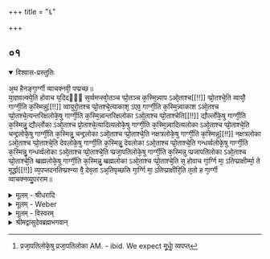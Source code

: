 +++
title = "६"

+++


## ०१


<details open><summary>विश्वास-प्रस्तुतिः</summary>

अ᳘थ हैनङ्गा᳘र्ग्गी व्वाचक्नवी᳘ पप्प्रच्छ॥  
या᳘ज्ञवल्क्ये᳘ति होवाच य᳘दिदᳫँ᳭ स᳘र्व्वमप्स्वो᳘तञ्च प्प्रो᳘तञ्च क᳘स्मि᳘न्न्वाप ऽओ᳘ताश्च[[!!]] प्प्रो᳘तश्चे᳘ति व्वायौ᳘ गार्ग्गी᳘ति क᳘स्मिन्नु[[!!]] व्वायुरो᳘तश्च प्प्रो᳘तश्चे᳘त्याकाश᳘ ऽएव᳘ गार्ग्गी᳘ति क᳘स्मि᳘न्न्वाकाश ऽओ᳘तश्च प्प्रो᳘तश्चे᳘त्यन्तरिक्षलोके᳘षु गार्ग्गी᳘ति क᳘स्मि᳘न्न्वन्तरिक्षलोका ऽओ᳘ताश्च प्प्रो᳘ताश्चेति[[!!]] द्यौर्ल्लोके᳘षु गार्ग्गी᳘ति क᳘स्मिन्नु᳘ द्यौर्ल्लोका ऽओ᳘ताश्च प्रो᳘ताश्चे᳘त्यादित्यलोके᳘षु गार्ग्गी᳘ति क᳘स्मि᳘न्न्वादित्यलोका ऽओ᳘ताश्च प्प्रो᳘ताश्चे᳘ति चन्द्द्रलोके᳘षु गार्ग्गी᳘ति क᳘स्मिन्नु᳘ चन्द्द्रलोका ऽओ᳘ताश्च प्प्रो᳘ताश्चे᳘ति नक्षत्रलोके᳘षु गार्ग्गी᳘ति क᳘स्मिन्नु[[!!]] नक्षत्रलोका ऽओ᳘ताश्च प्प्रो᳘ताश्चे᳘ति देवलोके᳘षु गार्ग्गी᳘ति क᳘स्मिन्नु᳘ देवलोका ऽओ᳘ताश्च प्प्रो᳘ताश्चे᳘ति गन्धर्व्वलोके᳘षु गार्ग्गी᳘ति क᳘स्मिन्नु᳘ गन्धर्व्वलोका ऽओ᳘ताश्च प्प्रो᳘ताश्चे᳘ति प्प्रजा᳘पतिलोके᳘षु गार्ग्गी᳘ति क᳘स्मिन्नु प्प्रजापतिलोका ऽओ᳘ताश्च प्प्रो᳘ताश्चे᳘ति ब्ब्रह्मलोके᳘षु गार्ग्गी᳘ति क᳘स्मिन्नु᳘ ब्ब्रह्मलोका ऽओ᳘ताश्च प्प्रो᳘ताश्चे᳘ति स᳘ होवाच गा᳘र्ग्गि मा᳘ ऽतिप्प्राक्षीर्म्मा᳘ ते मूर्द्धा[[!!]] व्य᳘पप्तदनतिप्प्रश्न्या वै᳘ देव᳘ता ऽअ᳘तिपृच्छसि गा᳘र्ग्गि मा᳘ ऽतिप्प्राक्षीरि᳘ति त᳘तो ह गा᳘र्ग्गी व्वाचक्नव्यु᳘परराम॥
</details>

<details><summary>मूलम् - श्रीधरादि</summary>

अ᳘थ हैनङ्गा᳘र्ग्गी व्वाचक्नवी᳘ पप्प्रच्छ॥  
या᳘ज्ञवल्क्ये᳘ति होवाच य᳘दिदᳫँ᳭ स᳘र्व्वमप्स्वो᳘तञ्च प्प्रो᳘तञ्च क᳘स्मि᳘न्न्वाप ऽओ᳘ताश्च[[!!]] प्प्रो᳘तश्चे᳘ति व्वायौ᳘ गार्ग्गी᳘ति क᳘स्मिन्नु[[!!]] व्वायुरो᳘तश्च प्प्रो᳘तश्चे᳘त्याकाश᳘ ऽएव᳘ गार्ग्गी᳘ति क᳘स्मि᳘न्न्वाकाश ऽओ᳘तश्च प्प्रो᳘तश्चे᳘त्यन्तरिक्षलोके᳘षु गार्ग्गी᳘ति क᳘स्मि᳘न्न्वन्तरिक्षलोका ऽओ᳘ताश्च प्प्रो᳘ताश्चेति[[!!]] द्यौर्ल्लोके᳘षु गार्ग्गी᳘ति क᳘स्मिन्नु᳘ द्यौर्ल्लोका ऽओ᳘ताश्च प्रो᳘ताश्चे᳘त्यादित्यलोके᳘षु गार्ग्गी᳘ति क᳘स्मि᳘न्न्वादित्यलोका ऽओ᳘ताश्च प्प्रो᳘ताश्चे᳘ति चन्द्द्रलोके᳘षु गार्ग्गी᳘ति क᳘स्मिन्नु᳘ चन्द्द्रलोका ऽओ᳘ताश्च प्प्रो᳘ताश्चे᳘ति नक्षत्रलोके᳘षु गार्ग्गी᳘ति क᳘स्मिन्नु[[!!]] नक्षत्रलोका ऽओ᳘ताश्च प्प्रो᳘ताश्चे᳘ति देवलोके᳘षु गार्ग्गी᳘ति क᳘स्मिन्नु᳘ देवलोका ऽओ᳘ताश्च प्प्रो᳘ताश्चे᳘ति गन्धर्व्वलोके᳘षु गार्ग्गी᳘ति क᳘स्मिन्नु᳘ गन्धर्व्वलोका ऽओ᳘ताश्च प्प्रो᳘ताश्चे᳘ति प्प्रजा᳘पतिलोके᳘षु गार्ग्गी᳘ति क᳘स्मिन्नु प्प्रजापतिलोका ऽओ᳘ताश्च प्प्रो᳘ताश्चे᳘ति ब्ब्रह्मलोके᳘षु गार्ग्गी᳘ति क᳘स्मिन्नु᳘ ब्ब्रह्मलोका ऽओ᳘ताश्च प्प्रो᳘ताश्चे᳘ति स᳘ होवाच गा᳘र्ग्गि मा᳘ ऽतिप्प्राक्षीर्म्मा᳘ ते मूर्द्धा[[!!]] व्य᳘पप्तदनतिप्प्रश्न्या वै᳘ देव᳘ता ऽअ᳘तिपृच्छसि गा᳘र्ग्गि मा᳘ ऽतिप्प्राक्षीरि᳘ति त᳘तो ह गा᳘र्ग्गी व्वाचक्नव्यु᳘परराम॥
</details>

<details><summary>मूलम् - Weber</summary>

अ᳘थ हैनं गा᳘र्गी वाचक्नवी᳘ पप्रछ॥  
या᳘ज्ञवल्क्ये᳘ति होवाच य᳘दितᳫं स᳘र्वमप्स्वो᳘तं च प्रो᳘तं च क᳘स्मिन्न्वा᳘प ओ᳘ताश्च प्रो᳘तश्चे᳘ति वायौ᳘ गार्गी᳘ति क᳘स्मिन्नु᳘ वायुरो᳘तश्च प्रो᳘तश्चे᳘त्याकाश᳘ एव᳘ गार्गी᳘ति क᳘स्मिॗन्न्वाकाश ओ᳘तश्च प्रो᳘तश्चे᳘त्यन्तरिक्षलोके᳘षु गार्गी᳘ति क᳘स्मिन्न्व᳘न्तरिक्षलोका ओ᳘ताश्च प्रो᳘ताश्चे᳘ति द्यौर्लोके᳘ गार्गी᳘ति क᳘स्मिन्नु᳘ द्यौर्लोक ओ᳘तश्च प्रो᳘तश्चे᳘त्यादित्यलोके᳘षु गार्गी᳘ति क᳘स्मिॗन्न्वादित्यलोका ओ᳘ताश्च प्रो᳘ताश्चे᳘ति चन्द्रलोके᳘षु गार्गी᳘ति क᳘स्मिन्नु᳘ चन्द्रलोका ओ᳘ताश्च प्रो᳘ताश्चेति नक्षत्रलोके᳘षु गार्गी᳘ति क᳘स्मिन्नु᳘ नक्षत्रलोका ओ᳘ताश्च प्रो᳘ताश्चे᳘ति देवलोके᳘षु गार्गी᳘ति क᳘स्मिन्नु᳘ देवलोका ओ᳘ताश्च प्रो᳘ताश्चे᳘ति गन्धर्वलोके᳘षु गार्गी᳘ति क᳘स्मिन्नु᳘ गन्धर्वलोका ओ᳘ताश्च प्रो᳘ताश्चे᳘ति प्रजापतिलोके᳘षु [^wbr_1] गार्गी᳘ति क᳘स्मिन्नु प्रजापतिलोका ओ᳘ताश्च प्रो᳘ताश्चे᳘ति ब्रह्मलोके᳘षु गार्गी᳘ति क᳘स्मिन्नु᳘ ब्रह्मलोका ओ᳘ताश्च प्रो᳘ताश्चे᳘ति स᳘ होवाच गा᳘र्गि मा᳘तिप्राक्षीर्मा᳘ ते मू᳘र्धा व्य᳘पप्तदनतिप्रश्न्या वै᳘ देव᳘ता अ᳘तिपृछसि गा᳘र्गि मा᳘तिप्राक्षीरि᳘ति त᳘तो ह गा᳘र्गी वाचक्नव्यु᳘परराम॥  

[^wbr_1]: प्रजा᳘पतिलोके᳘षु प्रजा᳘पतिलोका AM. - ibid. We expect मू᳘र्धाॗ व्यपप्त
</details>

<details><summary>मूलम् - विस्वरम्</summary>

**गार्गीब्राह्मणम् ।**

अथ हैनं गार्गी वाचक्नवी पप्रच्छ । याज्ञवल्क्येति होवाच । यदिदं सर्वमप्स्वोतं च प्रोतं च । कस्मिन्नु आप ओताश्च प्रोताश्चेति । वायौ गार्गीति । कस्मिन्नु वायुरोतश्च प्रोतश्चेति । आकाश एव गार्गीति । कस्मिन्नु आकाश ओतश्च प्रोतश्चेति । अन्तरिक्षलोकेषु गार्गीति । कस्मिन्नु अन्तरिक्ष-लोका ओताश्च प्रोताश्चेति । द्यु-लोकेषु गार्गीति । कस्मिन्नु द्यु-लोका ओताश्च प्रोताश्चेति । आदित्य-लोकेषु गार्गीति । कस्मिन्नु आदित्य-लोका ओताश्च प्रोताश्चेति । चन्द्र-लोकेषु गार्गीति । कस्मिन्नु चन्द्र-लोका ओताश्च प्रोताश्चेति । नक्षत्र-लोकेषु गार्गीति । कस्मिन्नु नक्षत्र-लोका ओताश्च प्रोताश्चेति । देव-लोकेषु गार्गीति । कस्मिन्नु देव-लोका ओताश्च प्रोताश्चेति । गन्धर्व-लोकेषु गार्गीति । कस्मिन्नु गन्धर्व-लोका ओताश्च प्रोताश्चेति । प्रजापति-लोकेषु गार्गीति । कस्मिन्नु प्रजापति-लोका ओताश्च प्रोताश्चेति । ब्रह्म-लोकेषु गार्गीति । कस्मिन्नु ब्रह्म-लोका ओताश्च प्रोताश्चेति । स होवाच । गार्गि मा अतिप्राक्षीः । मा ते मूर्द्धा व्यपप्तत् । अनति-प्रश्न्या वै देवता अतिपृच्छसि । गार्गि मा अतिप्राक्षीरिति । ततो ह गार्गी वाचक्नवी उपरराम ॥ १ ॥
</details>

<details><summary>श्रीमद्वासुदेवब्रह्मभगवान्</summary>

पूर्व-ब्राह्मणयोः “यत्-साक्षाद्-अपरोक्षाद्-ब्रह्म य आत्मा सर्वान्तरः” इत्य् अत्र यः सर्वान्तर आत्मा उक्तः । तस्य स्वरूपाधिगमाय शाकल्य-ब्राह्मणात् प्राक्तनं ब्राह्मण-त्रयम् आरभ्यते- तत्रानात्मभूतान् सर्वान् प्रश्नान् पदार्थान् तावत् गार्गी-ब्राह्मणेनाह- **अथ हैनं गार्ग्गी व्वाचक्नवी**ति । अथानन्तरं ‘एनं’ मुनिं ‘गार्गी’ नामतः वचक्नोर्दुहिता ‘वाचक्नवी’ पप्रच्छेत्यादि पूर्ववत् । ‘यदिदं’ सर्वं भू-धरादिकं पार्थिवं धातु-जातं ‘अप्सु’ उदके स्व-कारणे ‘ओतं च’ दीर्घपटतन्तुवत् ‘प्रोतं च’ तिर्यक्तन्तुवत् सर्वतो ऽन्तर्बहिर्भूताभिरद्भिर्व्याप्तमित्य् अर्थः । अन्यथा सक्तुमुष्टिवत् विशीर्येत । तथा च यथा येयं पञ्चीकृता पृथिवी कार्यत्वात्स्वकारणभूतासु पञ्चीकृतास्वप्सु ओता प्रोता च तद्वदपामपि कार्यत्वात् ‘कस्मिन्नु’ खलु ‘आप ओताश्च प्रोताश्चेति’ अनुमान-विधया पृष्टो मुनिरुत्तरमाह- **व्वायौ गार्ग्गी**ति । हे गार्ग्गि ! वायौ पञ्चीकृते आप ओताश्च प्रोताश्च । ‘कस्मिन्नु’ खलु ‘वायुरोतश्च प्रोतश्चेति’ । ‘आकाश एव गार्ग्गीति’ । ‘कस्मिन्न्वाकाश ओतश्च प्रोतश्चेति’ । ‘अन्तरिक्ष-लोकेषु’ पक्ष्यादि-गति-हेतु-भूतेषु । तान्य् एव पञ्चीकृतानि भूतानि संहतानि अन्तरिक्ष-लोका उच्यन्ते । बहुवचनं त्वारम्भकभूतानां बहुत्वापेक्षया बोध्यम् । प्रजापति-लोकाः विराट्-शरीरारम्भक-पञ्चीकृत-पञ्च-महा-भूतात्मकाः ‘ब्रह्म-लोकेषु’ हिरण्यगर्भलोकेषु अपञ्चीकृत-पञ्च-भूतात्मकेषु ओत-प्रोत-भावेन वर्तन्ते । शेषे सुबोधम् । एवं पूर्ववदनुमानेन सूत्रमपि ब्रह्म-लोकाश्रयं पृच्छन्तीं गार्गीं प्रतिषेधति- **स होवाचे**त्यादिना । ‘सः’ याज्ञवल्क्यः ‘ह’ उवाच । हे ‘गार्गि’ ! यासु देवतासु ब्रह्म-लोकास्तु ओत-प्रोत-भावेन वर्तन्ते । ताः प्राणात्म-भूताः सूत्र-देवताः आनुमानिकत्वत्प्रश्नविषयतामतीत्य वर्तमानाः, अनुमानेन ‘मा प्राक्षीः’ मा पृच्छेत्य् अर्थः । प्रतिषेधातिक्रमे दोषमाह- **मा ते मूर्द्धे**ति । पृच्छन्त्याश्च ‘ते’ तव ‘मूर्द्धा’ मस्तकं ‘मा व्यपप्तत्’ विस्पष्टं मा पतेत् । मूर्द्ध-पात-प्रसङ्गं प्रकटयन् प्रतिषेधमुपसंहरति- **अनति-प्रश्न्या वै देवता** इति । देवतानां स्वः प्रश्नः आगम-विषयः । तं प्रश्न-विषयमतिक्रान्तो गार्ग्याः प्रश्नः आनुमानिकत्वात् स प्रश्नो यासामिन्द्रादि-देवतानां विद्यते । सा अति-प्रश्न्याः, एतास्तु न अति-प्रश्न्याः ‘अनतिप्रश्न्याः’ । स्वप्रश्नविषया एव केवलागमगम्या इत्य् अर्थः । ‘ता अनतिप्रश्न्याः’ सूत्र-देवता वै ‘अतिपृच्छसि’ । अतो हे ‘गार्गि’ ! मर्तुं चेन्नेच्छसि तर्हि ‘मा अतिप्राक्षीः’ । इति अनुग्रहार्थो निषेधः । ‘ततो ह गार्ग्गी वाचक्नव्युपरराम’ इत्य् उपसंहारः पूर्ववत् ॥ १ ॥


इति श्री-हृषीकेश- ब्रह्म-भगवत्-पूज्य-पाद-शिष्यस्य श्री-पाठकानिरुद्ध-पुत्रस्य परमहंस-परिव्राजकाचार्यस्य श्री-वासुदेव-ब्रह्म-भगवतः कृतौ माध्यन्दिनीय-शतपथ-ब्राह्मणान्तर्गत-माध्यन्दिन-शाखोपनिषद्-बृहदारण्यक-टीकायां वासुदेव-प्रकाशिकायां तृतीये ऽध्याये षष्ठं गार्गी-ब्राह्मणं परिसमाप्तम् ॥ १४ ( ६ ) ३-६ ॥
</details>

